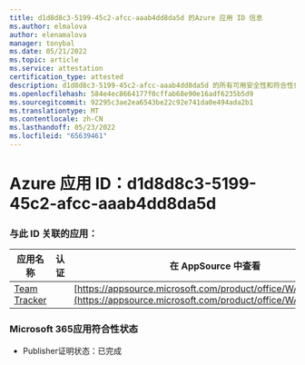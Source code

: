 ```yaml
---
title: d1d8d8c3-5199-45c2-afcc-aaab4dd8da5d 的Azure 应用 ID 信息
ms.author: elmalova
author: elenamalova
manager: tonybal
ms.date: 05/21/2022
ms.topic: article
ms.service: attestation
certification_type: attested
description: d1d8d8c3-5199-45c2-afcc-aaab4dd8da5d 的所有可用安全性和符合性信息。
ms.openlocfilehash: 584e4ec8664177f0cffab68e90e16adf6235b5d9
ms.sourcegitcommit: 92295c3ae2ea6543be22c92e741da0e494ada2b1
ms.translationtype: MT
ms.contentlocale: zh-CN
ms.lasthandoff: 05/23/2022
ms.locfileid: "65639461"
---
```

# <a name="azure-app-id-d1d8d8c3-5199-45c2-afcc-aaab4dd8da5d"></a>Azure 应用 ID：d1d8d8c3-5199-45c2-afcc-aaab4dd8da5d


### <a name="apps-associated-with-this-id"></a>与此 ID 关联的应用：
| **应用名称** | **认证** | **在 AppSource 中查看** |
|--------------|---------------|-----------------------|
| [Team Tracker](../forward/WA200003572.md) |  | [https://appsource.microsoft.com/product/office/WA200003572](https://appsource.microsoft.com/product/office/WA200003572) |

### <a name="microsoft-365-app-compliance-status"></a>Microsoft 365应用符合性状态
- Publisher证明状态：已完成
